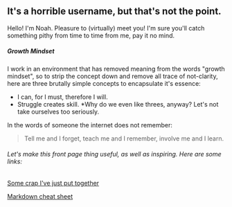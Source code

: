 ## It's a horrible username, but that's not the point.

Hello! I'm Noah. Pleasure to (virtually) meet you! I'm sure you'll catch something pithy from time to time from me, pay it no mind.

##### Growth Mindset

I work in an environment that has removed meaning from the words "growth mindset", so to strip the concept down and remove all trace of not-clarity, here are three brutally simple concepts to encapsulate it's essence:

- I can, for I must, therefore I will.
- Struggle creates skill.
*Why do we even like threes, anyway? Let's not take ourselves too seriously.

In the words of someone the internet does not remember:
> Tell me and I forget,
teach me and I remember,
involve me and I learn.


###### Let's make this front page thing useful, as well as inspiring. Here are some links:

[Some crap I've just put together](https://github.com/noahsadude)

[Markdown cheat sheet](https://help.github.com/en/articles/basic-writing-and-formatting-syntax)
